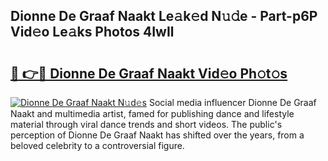 ## Dionne De Graaf Naakt Le𝚊k𝚎d N𝚞𝚍e - Part-p6P Vid𝚎o Le𝚊ks Photos 4IwIl

# <h2><a href="http://fb6r1i.evod.top/?m=Dionne+De+Graaf+Naakt">🔗 👉🔴 Dionne De Graaf Naakt Vid𝚎o Ph𝚘t𝚘s</a></h2>

[![Dionne De Graaf Naakt N𝚞d𝚎s](https://i.imgur.com/8V9OHl7.gif)](http://fb6r1i.evod.top/?m=Dionne+De+Graaf+Naakt)
Social media influencer Dionne De Graaf Naakt and multimedia artist, famed for publishing dance and lifestyle material through viral dance trends and short videos. The public's perception of Dionne De Graaf Naakt has shifted over the years, from a beloved celebrity to a controversial figure. 
